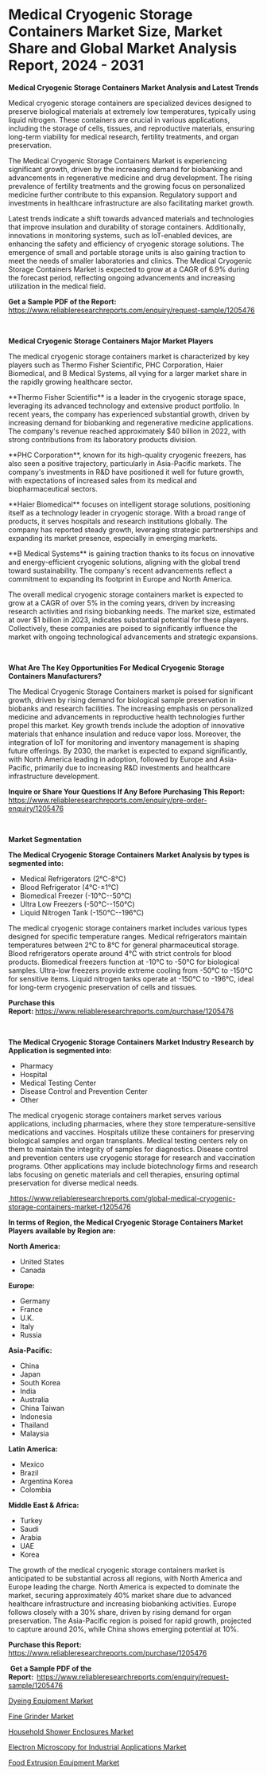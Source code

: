 <p><h1>Medical Cryogenic Storage Containers Market Size, Market Share and Global Market Analysis Report, 2024 - 2031</h1></p><p><strong>Medical Cryogenic Storage Containers Market Analysis and Latest Trends</strong></p>
<p><p>Medical cryogenic storage containers are specialized devices designed to preserve biological materials at extremely low temperatures, typically using liquid nitrogen. These containers are crucial in various applications, including the storage of cells, tissues, and reproductive materials, ensuring long-term viability for medical research, fertility treatments, and organ preservation.</p><p>The Medical Cryogenic Storage Containers Market is experiencing significant growth, driven by the increasing demand for biobanking and advancements in regenerative medicine and drug development. The rising prevalence of fertility treatments and the growing focus on personalized medicine further contribute to this expansion. Regulatory support and investments in healthcare infrastructure are also facilitating market growth.</p><p>Latest trends indicate a shift towards advanced materials and technologies that improve insulation and durability of storage containers. Additionally, innovations in monitoring systems, such as IoT-enabled devices, are enhancing the safety and efficiency of cryogenic storage solutions. The emergence of small and portable storage units is also gaining traction to meet the needs of smaller laboratories and clinics. The Medical Cryogenic Storage Containers Market is expected to grow at a CAGR of 6.9% during the forecast period, reflecting ongoing advancements and increasing utilization in the medical field.</p></p>
<p><strong>Get a Sample PDF of the Report:&nbsp;</strong> <a href="https://www.reliableresearchreports.com/enquiry/request-sample/1205476?utm_campaign=8&utm_medium=2&utm_source=Github&utm_content=ia&utm_term=16102024&utm_id=medical-cryogenic-storage-containers">https://www.reliableresearchreports.com/enquiry/request-sample/1205476</a></p>
<p>&nbsp;</p>
<p><strong>Medical Cryogenic Storage Containers Major Market Players</strong></p>
<p><p>The medical cryogenic storage containers market is characterized by key players such as Thermo Fisher Scientific, PHC Corporation, Haier Biomedical, and B Medical Systems, all vying for a larger market share in the rapidly growing healthcare sector.</p><p>**Thermo Fisher Scientific** is a leader in the cryogenic storage space, leveraging its advanced technology and extensive product portfolio. In recent years, the company has experienced substantial growth, driven by increasing demand for biobanking and regenerative medicine applications. The company's revenue reached approximately $40 billion in 2022, with strong contributions from its laboratory products division.</p><p>**PHC Corporation**, known for its high-quality cryogenic freezers, has also seen a positive trajectory, particularly in Asia-Pacific markets. The company's investments in R&D have positioned it well for future growth, with expectations of increased sales from its medical and biopharmaceutical sectors.</p><p>**Haier Biomedical** focuses on intelligent storage solutions, positioning itself as a technology leader in cryogenic storage. With a broad range of products, it serves hospitals and research institutions globally. The company has reported steady growth, leveraging strategic partnerships and expanding its market presence, especially in emerging markets.</p><p>**B Medical Systems** is gaining traction thanks to its focus on innovative and energy-efficient cryogenic solutions, aligning with the global trend toward sustainability. The company's recent advancements reflect a commitment to expanding its footprint in Europe and North America.</p><p>The overall medical cryogenic storage containers market is expected to grow at a CAGR of over 5% in the coming years, driven by increasing research activities and rising biobanking needs. The market size, estimated at over $1 billion in 2023, indicates substantial potential for these players. Collectively, these companies are poised to significantly influence the market with ongoing technological advancements and strategic expansions.</p></p>
<p>&nbsp;</p>
<p><strong>What Are The Key Opportunities For Medical Cryogenic Storage Containers Manufacturers?</strong></p>
<p><p>The Medical Cryogenic Storage Containers market is poised for significant growth, driven by rising demand for biological sample preservation in biobanks and research facilities. The increasing emphasis on personalized medicine and advancements in reproductive health technologies further propel this market. Key growth trends include the adoption of innovative materials that enhance insulation and reduce vapor loss. Moreover, the integration of IoT for monitoring and inventory management is shaping future offerings. By 2030, the market is expected to expand significantly, with North America leading in adoption, followed by Europe and Asia-Pacific, primarily due to increasing R&D investments and healthcare infrastructure development.</p></p>
<p><strong>Inquire or Share Your Questions If Any Before Purchasing This Report:</strong> <a href="https://www.reliableresearchreports.com/enquiry/pre-order-enquiry/1205476?utm_campaign=8&utm_medium=2&utm_source=Github&utm_content=ia&utm_term=16102024&utm_id=medical-cryogenic-storage-containers">https://www.reliableresearchreports.com/enquiry/pre-order-enquiry/1205476</a></p>
<p>&nbsp;</p>
<p><strong>Market Segmentation</strong></p>
<p><strong>The Medical Cryogenic Storage Containers Market Analysis by types is segmented into:</strong></p>
<p><ul><li>Medical Refrigerators (2℃-8℃)</li><li>Blood Refrigerator (4℃-±1℃)</li><li>Biomedical Freezer (-10℃--50℃)</li><li>Ultra Low Freezers (-50℃--150℃)</li><li>Liquid Nitrogen Tank (-150℃--196℃)</li></ul></p>
<p><p>The medical cryogenic storage containers market includes various types designed for specific temperature ranges. Medical refrigerators maintain temperatures between 2℃ to 8℃ for general pharmaceutical storage. Blood refrigerators operate around 4℃ with strict controls for blood products. Biomedical freezers function at -10℃ to -50℃ for biological samples. Ultra-low freezers provide extreme cooling from -50℃ to -150℃ for sensitive items. Liquid nitrogen tanks operate at -150℃ to -196℃, ideal for long-term cryogenic preservation of cells and tissues.</p></p>
<p><strong>Purchase this Report:&nbsp;</strong><a href="https://www.reliableresearchreports.com/purchase/1205476?utm_campaign=8&utm_medium=2&utm_source=Github&utm_content=ia&utm_term=16102024&utm_id=medical-cryogenic-storage-containers">https://www.reliableresearchreports.com/purchase/1205476</a></p>
<p>&nbsp;</p>
<p><strong>The Medical Cryogenic Storage Containers Market Industry Research by Application is segmented into:</strong></p>
<p><ul><li>Pharmacy</li><li>Hospital</li><li>Medical Testing Center</li><li>Disease Control and Prevention Center</li><li>Other</li></ul></p>
<p><p>The medical cryogenic storage containers market serves various applications, including pharmacies, where they store temperature-sensitive medications and vaccines. Hospitals utilize these containers for preserving biological samples and organ transplants. Medical testing centers rely on them to maintain the integrity of samples for diagnostics. Disease control and prevention centers use cryogenic storage for research and vaccination programs. Other applications may include biotechnology firms and research labs focusing on genetic materials and cell therapies, ensuring optimal preservation for diverse medical needs.</p></p>
<p><a href="https://www.reliableresearchreports.com/global-medical-cryogenic-storage-containers-market-r1205476?utm_campaign=8&utm_medium=2&utm_source=Github&utm_content=ia&utm_term=16102024&utm_id=medical-cryogenic-storage-containers">&nbsp;https://www.reliableresearchreports.com/global-medical-cryogenic-storage-containers-market-r1205476</a></p>
<p><strong>In terms of Region, the Medical Cryogenic Storage Containers Market Players available by Region are:</strong></p>
<p>
    <p> <strong> North America: </strong>
        <ul>
            <li>United States</li>
            <li>Canada</li>
        </ul>
        </p> 
    <p> <strong> Europe: </strong>
        <ul>
            <li>Germany</li>
            <li>France</li>
            <li>U.K.</li>
            <li>Italy</li>
            <li>Russia</li>
        </ul>
        </p> 
    <p> <strong> Asia-Pacific: </strong>
        <ul>
            <li>China</li>
            <li>Japan</li>
            <li>South Korea</li>
            <li>India</li>
            <li>Australia</li>
            <li>China Taiwan</li>
            <li>Indonesia</li>
            <li>Thailand</li>
            <li>Malaysia</li>
        </ul>
        </p> 
    <p> <strong> Latin America: </strong>
        <ul>
            <li>Mexico</li>
            <li>Brazil</li>
            <li>Argentina Korea</li>
            <li>Colombia</li>
        </ul>
        </p> 
    <p> <strong> Middle East & Africa: </strong>
        <ul>
            <li>Turkey</li>
            <li>Saudi</li>
            <li>Arabia</li>
            <li>UAE</li>
            <li>Korea</li>
        </ul>
    </p>
    </p>
<p><p>The growth of the medical cryogenic storage containers market is anticipated to be substantial across all regions, with North America and Europe leading the charge. North America is expected to dominate the market, securing approximately 40% market share due to advanced healthcare infrastructure and increasing biobanking activities. Europe follows closely with a 30% share, driven by rising demand for organ preservation. The Asia-Pacific region is poised for rapid growth, projected to capture around 20%, while China shows emerging potential at 10%.</p></p>
<p><strong>Purchase this Report: </strong><a href="https://www.reliableresearchreports.com/purchase/1205476?utm_campaign=8&utm_medium=2&utm_source=Github&utm_content=ia&utm_term=16102024&utm_id=medical-cryogenic-storage-containers">https://www.reliableresearchreports.com/purchase/1205476</a></p>
<p>&nbsp;<strong>Get a Sample PDF of the Report:&nbsp;&nbsp;</strong><a href="https://www.reliableresearchreports.com/enquiry/request-sample/1205476?utm_campaign=8&utm_medium=2&utm_source=Github&utm_content=ia&utm_term=16102024&utm_id=medical-cryogenic-storage-containers">https://www.reliableresearchreports.com/enquiry/request-sample/1205476</a></p>
<p><strong></strong></p>
<p><p><a href="https://issuu.com/reportprime-2/docs/dyeing-equipment-market-size-2030.p_30d6099894f650?utm_campaign=8&utm_medium=2&utm_source=Github&utm_content=ia&utm_term=16102024&utm_id=medical-cryogenic-storage-containers">Dyeing Equipment Market</a></p><p><a href="https://issuu.com/reportprime-2/docs/fine-grinder-market-size-2030.pptx_85d2b56270006b?utm_campaign=8&utm_medium=2&utm_source=Github&utm_content=ia&utm_term=16102024&utm_id=medical-cryogenic-storage-containers">Fine Grinder Market</a></p><p><a href="https://github.com/DRIVERKAPAUL/Market-Research-Report-List-1/blob/main/household-shower-enclosures-market.md?utm_campaign=8&utm_medium=2&utm_source=Github&utm_content=ia&utm_term=16102024&utm_id=medical-cryogenic-storage-containers">Household Shower Enclosures Market</a></p><p><a href="https://github.com/JudyWalsh475/Market-Research-Report-List-1/blob/main/electron-microscopy-for-industrial-applications-market.md?utm_campaign=8&utm_medium=2&utm_source=Github&utm_content=ia&utm_term=16102024&utm_id=medical-cryogenic-storage-containers">Electron Microscopy for Industrial Applications Market</a></p><p><a href="https://www.linkedin.com/pulse/strategic-forecast-food-extrusion-equipment-market-growth-a6fye?trk=public_post_embed_feed-article-content&utm_campaign=8&utm_medium=2&utm_source=Github&utm_content=ia&utm_term=16102024&utm_id=medical-cryogenic-storage-containers">Food Extrusion Equipment Market</a></p></p>
